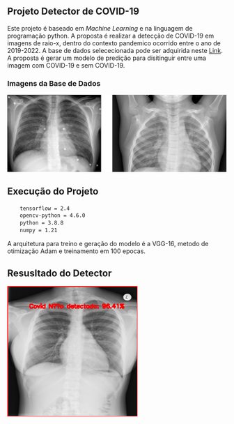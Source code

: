 ## Projeto Detector de COVID-19

Este projeto é baseado em *Machine Learning* e na linguagem de programação python. A proposta é realizar a detecção de COVID-19 em imagens de raio-x, dentro do contexto pandemico ocorrido entre o ano de 2019-2022. A base de dados selececionada pode ser adquirida neste [Link](https://github.com/ieee8023/covid-chestxray-dataset). A proposta é gerar um modelo de predição para disitinguir entre uma imagem com COVID-19 e sem COVID-19.

### Imagens da Base de Dados
![Screenshot](/img/02.png)

## Execução do Projeto
```bash
    tensorflow = 2.4
    opencv-python = 4.6.0
    python = 3.8.8
    numpy = 1.21
```

A arquitetura para treino e geração do modelo é a VGG-16, metodo de otimização Adam e treinamento em 100 epocas.

## Resusltado do Detector

![Screenshot](/img/Image_detect.png)


